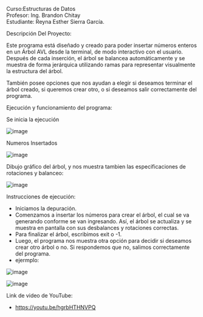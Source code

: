 Curso:Estructuras de Datos  
Profesor: Ing. Brandon Chitay  
Estudiante: Reyna Esther Sierra García.


Descripción Del Proyecto:

Este programa está diseñado y creado para poder insertar números enteros en un Árbol AVL desde la terminal, de modo interactivo con el usuario.
Después de cada inserción, el árbol se balancea automáticamente y se muestra de forma jerárquica utilizando ramas para representar visualmente la estructura del árbol.

También posee opciones que nos ayudan a elegir si deseamos terminar el árbol creado, si queremos crear otro, o si deseamos salir correctamente del programa.


Ejecución y funcionamiento del programa:

Se inicia la ejecución


![image](https://github.com/user-attachments/assets/0353e5b5-b8d9-47b4-ba00-af25b2a9c68b)




Numeros Insertados


![image](https://github.com/user-attachments/assets/fd7efebe-8aec-4aae-8cc4-7a1d3ded6b74)






Dibujo gráfico del árbol, y nos muestra tambien las especificaciones de rotaciones y balanceo:



![image](https://github.com/user-attachments/assets/87889576-dcf1-46e6-ba21-2f9c63ed0ade)





Instrucciones de ejecución:
* Iniciamos la depuración.
* Comenzamos a insertar los números para crear el árbol, el cual se va generando conforme se van ingresando.
Así, el árbol se actualiza y se muestra en pantalla con sus desbalances y rotaciones correctas.
* Para finalizar el árbol, escribimos exit o -1.
* Luego, el programa nos muestra otra opción para decidir si deseamos crear otro árbol o no.
Si respondemos que no, salimos correctamente del programa.
* ejermplo:

  
![image](https://github.com/user-attachments/assets/6d1abb49-4b52-487e-9d0e-b1cb03e74b24)





![image](https://github.com/user-attachments/assets/7d489014-b89c-48c1-8a39-a18ecabaf12a)




Link de video de YouTube:
* https://youtu.be/hgrbHTHNVPQ
